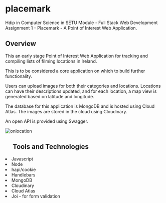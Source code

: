 # placemark

Hdip in Computer Science in SETU
Module - Full Stack Web Development
Assignment 1 - Placemark - A Point of Interest Web Application. 

<h2>Overview</h2>

This an early stage Point of Interest Web Application for tracking and compiling lists of filming locations in Ireland. 

This is to be considered a core application on which to build further functionality.

Users can upload images for both their categories and locations. Locations can have their descriptions updated, and for each location, a map view is generated based on latitude and longitude.

The database for this application is MongoDB and is hosted using Cloud Atlas. The images are stored in the cloud using Cloudinary.

An open API is provided using Swagger.

![onlocation](https://user-images.githubusercontent.com/95751749/224562520-4c54ef27-c359-4027-be32-a7b82c63737b.PNG)

<ul><h2>Tools and Technologies</h2></ul>
<li>Javascript</li>
<li>Node</li>
<li>hapi/cookie</li>
<li>Handlebars</li>
<li>MongoDB</li>
<li>Cloudinary</li>
<li>Cloud Atlas</li>
<li>Joi - for form validation</li>


